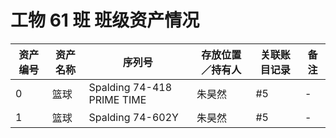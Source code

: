 # 工物 61 班 班级资产情况

资产编号 | 资产名称 | 序列号 | 存放位置／持有人 | 关联账目记录 | 备注
-------|---------|------|----------------|------------|----
0 | 篮球 | Spalding 74-418 PRIME TIME | 朱昊然 | #5 | - 
1 | 篮球 | Spalding 74-602Y | 朱昊然 | #5 | -
